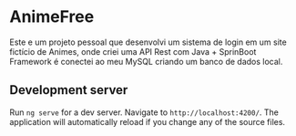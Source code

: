 # AnimeFree

Este e um projeto pessoal que desenvolvi um sistema de login em um site fictício de Animes,
onde criei uma API Rest com Java + SprinBoot Framework é conectei ao meu MySQL criando um banco de dados local.

## Development server

Run `ng serve` for a dev server. Navigate to `http://localhost:4200/`. The application will automatically reload if you change any of the source files.
